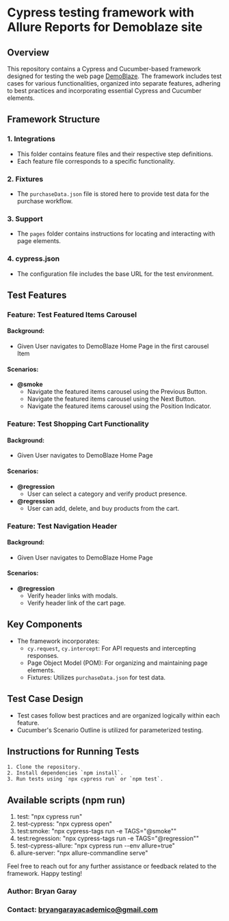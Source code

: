 # Cypress testing framework with Allure Reports for Demoblaze site

## Overview

This repository contains a Cypress and Cucumber-based framework designed for testing the web page [DemoBlaze](https://www.demoblaze.com/). The framework includes test cases for various functionalities, organized into separate features, adhering to best practices and incorporating essential Cypress and Cucumber elements.

## Framework Structure

### 1. Integrations
   - This folder contains feature files and their respective step definitions.
   - Each feature file corresponds to a specific functionality.

### 2. Fixtures
   - The `purchaseData.json` file is stored here to provide test data for the purchase workflow.

### 3. Support
   - The `pages` folder contains instructions for locating and interacting with page elements.

### 4. cypress.json
   - The configuration file includes the base URL for the test environment.

## Test Features

### Feature: Test Featured Items Carousel

#### Background:
   - Given User navigates to DemoBlaze Home Page in the first carousel Item

#### Scenarios:
   - **@smoke**
     - Navigate the featured items carousel using the Previous Button.
     - Navigate the featured items carousel using the Next Button.
     - Navigate the featured items carousel using the Position Indicator.

### Feature: Test Shopping Cart Functionality

#### Background:
   - Given User navigates to DemoBlaze Home Page

#### Scenarios:
   - **@regression**
     - User can select a category and verify product presence.
   - **@regression**
     - User can add, delete, and buy products from the cart.

### Feature: Test Navigation Header

#### Background:
   - Given User navigates to DemoBlaze Home Page

#### Scenarios:
   - **@regression**
     - Verify header links with modals.
     - Verify header link of the cart page.

## Key Components

- The framework incorporates:
   - `cy.request`, `cy.intercept`: For API requests and intercepting responses.
   - Page Object Model (POM): For organizing and maintaining page elements.
   - Fixtures: Utilizes `purchaseData.json` for test data.

## Test Case Design

- Test cases follow best practices and are organized logically within each feature.
- Cucumber's Scenario Outline is utilized for parameterized testing.

## Instructions for Running Tests

```
1. Clone the repository.
2. Install dependencies `npm install`.
3. Run tests using `npx cypress run` or `npm test`.
```

## Available scripts (npm run)
1. test: "npx cypress run"
2. test-cypress: "npx cypress open"
3. test:smoke: "npx cypress-tags run -e TAGS=\"@smoke\""
4. test:regression: "npx cypress-tags run -e TAGS=\"@regression\""
5. test-cypress-allure: "npx cypress run --env allure=true"
6. allure-server: "npx allure-commandline serve"

Feel free to reach out for any further assistance or feedback related to the framework. Happy testing!

### Author: Bryan Garay
### Contact: bryangarayacademico@gmail.com